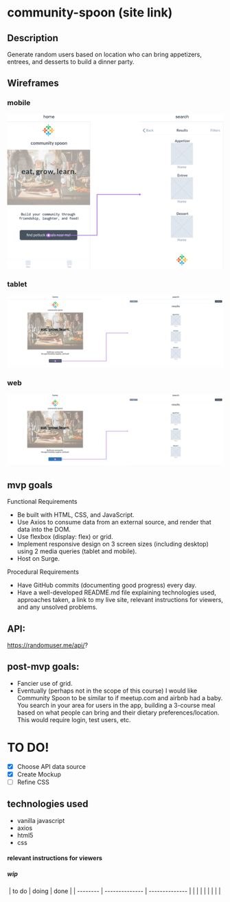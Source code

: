 # community-spoon (site link)


## Description
Generate random users based on location who can bring appetizers, entrees, and desserts to build a dinner party.

## Wireframes

### mobile
![this is my mobile mockup](mockups/community-spoon-flowmap.png)
### tablet
![this is my tablet mockup](mockups/community-spoon-laptop-flowmap.png)
### web
![this is my tablet mockup](mockups/community-spoon-tablet-flowmap.png)

## mvp goals

Functional Requirements
* Be built with HTML, CSS, and JavaScript.
* Use Axios to consume data from an external source, and render that data into the DOM.
* Use flexbox (display: flex) or grid.
* Implement responsive design on 3 screen sizes (including desktop) using 2 media queries (tablet and mobile).
* Host on Surge.

Procedural Requirements
* Have GitHub commits (documenting good progress) every day.
* Have a well-developed README.md file explaining technologies used, approaches taken, a link to my live site, relevant instructions for viewers, and any unsolved problems.

## API: 
https://randomuser.me/api/?

## post-mvp goals: 

* Fancier use of grid. 
* Eventually (perhaps not in the scope of this course) I would like Community Spoon to be similar to if meetup.com and airbnb had a baby.  You search in your area for users in the app, building a 3-course meal based on what people can bring and their dietary preferences/location.  This would require login, test users, etc.  

# TO DO!
<!-- Task List -->
* [x] Choose API data source
* [x] Create Mockup
* [ ]  Refine CSS

## technologies used
* vanilla javascript
* axios
* html5
* css



#### relevant instructions for viewers

##### wip
​
| to do    | doing          |  done          |
| -------- | -------------- | -------------- |
|          |                |                |
|          |                |                |
​